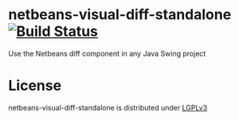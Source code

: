 netbeans-visual-diff-standalone [![Build Status](http://ci.cismet.de/buildStatus/icon?job=netbeans-visual-diff-standalone)](https://ci.cismet.de/job/netbeans-visual-diff-standalone/)
===============================

Use the Netbeans diff component in any Java Swing project

License
=======

netbeans-visual-diff-standalone is distributed under [LGPLv3](https://github.com/cismet/netbeans-visual-diff-standalone/blob/dev/LICENSE)
